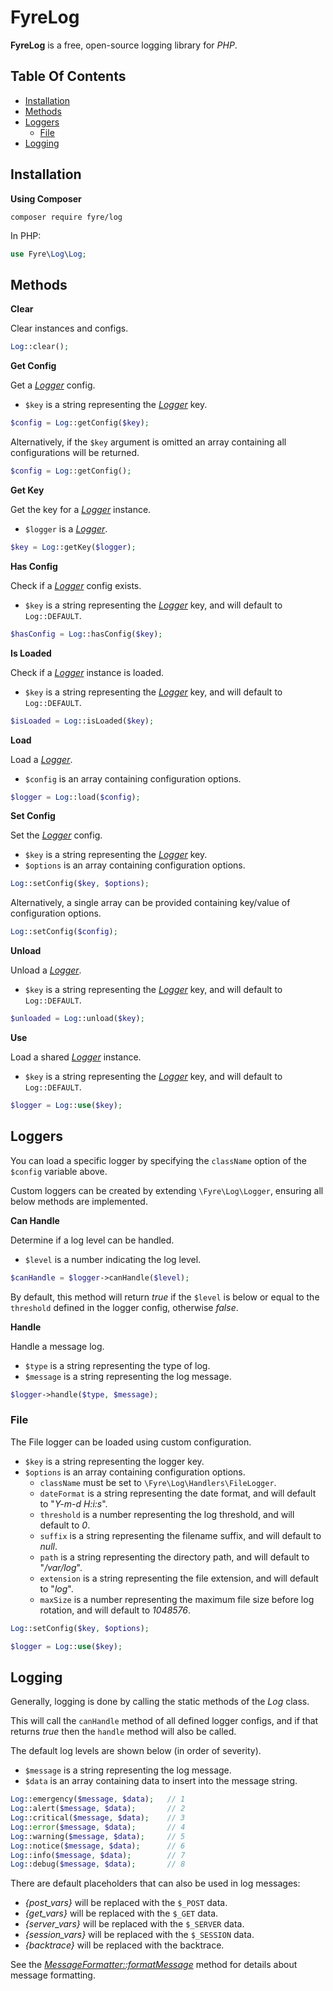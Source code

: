 # FyreLog

**FyreLog** is a free, open-source logging library for *PHP*.


## Table Of Contents
- [Installation](#installation)
- [Methods](#methods)
- [Loggers](#loggers)
    - [File](#file)
- [Logging](#logging)



## Installation

**Using Composer**

```
composer require fyre/log
```

In PHP:

```php
use Fyre\Log\Log;
```


## Methods

**Clear**

Clear instances and configs.

```php
Log::clear();
```

**Get Config**

Get a [*Logger*](#loggers) config.

- `$key` is a string representing the [*Logger*](#loggers) key.

```php
$config = Log::getConfig($key);
```

Alternatively, if the `$key` argument is omitted an array containing all configurations will be returned.

```php
$config = Log::getConfig();
```

**Get Key**

Get the key for a [*Logger*](#loggers) instance.

- `$logger` is a [*Logger*](#loggers).

```php
$key = Log::getKey($logger);
```

**Has Config**

Check if a [*Logger*](#loggers) config exists.

- `$key` is a string representing the [*Logger*](#loggers) key, and will default to `Log::DEFAULT`.

```php
$hasConfig = Log::hasConfig($key);
```

**Is Loaded**

Check if a [*Logger*](#loggers) instance is loaded.

- `$key` is a string representing the [*Logger*](#loggers) key, and will default to `Log::DEFAULT`.

```php
$isLoaded = Log::isLoaded($key);
```

**Load**

Load a [*Logger*](#loggers).

- `$config` is an array containing configuration options.

```php
$logger = Log::load($config);
```

**Set Config**

Set the [*Logger*](#loggers) config.

- `$key` is a string representing the [*Logger*](#loggers) key.
- `$options` is an array containing configuration options.

```php
Log::setConfig($key, $options);
```

Alternatively, a single array can be provided containing key/value of configuration options.

```php
Log::setConfig($config);
```

**Unload**

Unload a [*Logger*](#loggers).

- `$key` is a string representing the [*Logger*](#loggers) key, and will default to `Log::DEFAULT`.

```php
$unloaded = Log::unload($key);
```

**Use**

Load a shared [*Logger*](#loggers) instance.

- `$key` is a string representing the [*Logger*](#loggers) key, and will default to `Log::DEFAULT`.

```php
$logger = Log::use($key);
```


## Loggers

You can load a specific logger by specifying the `className` option of the `$config` variable above.

Custom loggers can be created by extending `\Fyre\Log\Logger`, ensuring all below methods are implemented.

**Can Handle**

Determine if a log level can be handled.

- `$level` is a number indicating the log level.

```php
$canHandle = $logger->canHandle($level);
```

By default, this method will return *true* if the `$level` is below or equal to the `threshold` defined in the logger config, otherwise *false*.

**Handle**

Handle a message log.

- `$type` is a string representing the type of log.
- `$message` is a string representing the log message.

```php
$logger->handle($type, $message);
```


### File

The File logger can be loaded using custom configuration.

- `$key` is a string representing the logger key.
- `$options` is an array containing configuration options.
    - `className` must be set to `\Fyre\Log\Handlers\FileLogger`.
    - `dateFormat` is a string representing the date format, and will default to "*Y-m-d H:i:s*".
    - `threshold` is a number representing the log threshold, and will default to *0*.
    - `suffix` is a string representing the filename suffix, and will default to *null*.
    - `path` is a string representing the directory path, and will default to "*/var/log*".
    - `extension` is a string representing the file extension, and will default to "*log*".
    - `maxSize` is a number representing the maximum file size before log rotation, and will default to *1048576*.

```php
Log::setConfig($key, $options);

$logger = Log::use($key);
```


## Logging

Generally, logging is done by calling the static methods of the *Log* class.

This will call the `canHandle` method of all defined logger configs, and if that returns *true* then the `handle` method will also be called.

The default log levels are shown below (in order of severity).

- `$message` is a string representing the log message.
- `$data` is an array containing data to insert into the message string.

```php
Log::emergency($message, $data);   // 1
Log::alert($message, $data);       // 2
Log::critical($message, $data);    // 3
Log::error($message, $data);       // 4
Log::warning($message, $data);     // 5
Log::notice($message, $data);      // 6
Log::info($message, $data);        // 7
Log::debug($message, $data);       // 8
```

There are default placeholders that can also be used in log messages:

- *{post_vars}* will be replaced with the `$_POST` data.
- *{get_vars}* will be replaced with the `$_GET` data.
- *{server_vars}* will be replaced with the `$_SERVER` data.
- *{session_vars}* will be replaced with the `$_SESSION` data.
- *{backtrace}* will be replaced with the backtrace.

See the [*MessageFormatter::formatMessage*](https://www.php.net/manual/en/messageformatter.formatmessage.php) method for details about message formatting.